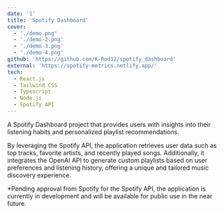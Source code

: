 ```yaml
---
date: '1'
title: 'Spotify Dashboard'
cover:
  - './demo.png'
  - './demo-2.png'
  - './demo-3.png'
  - './demo-4.png'
github: 'https://github.com/K-Rod12/spotify_dashboard'
external: 'https://spotify-metrics.netlify.app/'
tech:
  - React.js
  - Tailwind CSS
  - Typescript
  - Node.js
  - Spotify API
---
```


A Spotify Dashboard project that provides users with insights into their listening habits and personalized playlist recommendations.

By leveraging the Spotify API, the application retrieves user data such as top tracks, favorite artists, and recently played songs. Additionally, it integrates the OpenAI API to generate custom playlists based on user preferences and listening history, offering a unique and tailored music discovery experience.

\*Pending approval from Spotify for the Spotify API, the application is currently in development and will be available for public use in the near future.
